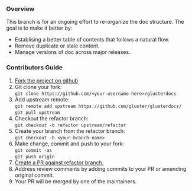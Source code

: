### Overview

This branch is for an ongoing effort to re-organize the doc structure. The goal is to make it better by:
* Establising a better table of contents that follows a natural flow.
* Remove duplicate or stale content.
* Manage versions of doc across major releases.

### Contributors Guide

1. [Fork the project on github](https://help.github.com/articles/fork-a-repo/)
2. Git clone your fork:  
`git clone https://github.com/<your-username-here>/glusterdocs`
3. Add upstream remote:   
`git remote add upstream https://github.com/gluster/glusterdocs/`  
`git pull upstream`
4. Checkout the refactor branch:  
`git checkout -b refactor upstream/refactor`
5. Create your branch from the refactor branch:  
`git checkout -b <your-branch-name>`  
6. Make change, commit and push to your fork:  
`git commit -as`  
`git push origin`  
7. [Create a PR against refactor branch.](https://help.github.com/articles/using-pull-requests/)
8. Address review comments by adding commits to your PR or amending original commit.
9. Your PR will be merged by one of the maintainers.

